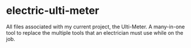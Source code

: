 # electric-ulti-meter
All files associated with my current project, the Ulti-Meter. A many-in-one tool to replace the multiple tools that an electrician must use while on the job.
